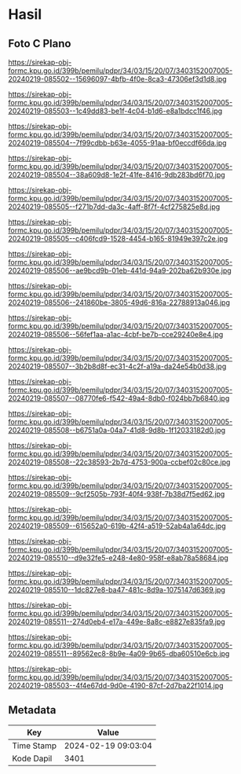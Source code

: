 # Hasil

## Foto C Plano

https://sirekap-obj-formc.kpu.go.id/399b/pemilu/pdpr/34/03/15/20/07/3403152007005-20240219-085502--15696097-4bfb-4f0e-8ca3-47306ef3d1d8.jpg

https://sirekap-obj-formc.kpu.go.id/399b/pemilu/pdpr/34/03/15/20/07/3403152007005-20240219-085503--1c49dd83-be1f-4c04-b1d6-e8a1bdcc1f46.jpg

https://sirekap-obj-formc.kpu.go.id/399b/pemilu/pdpr/34/03/15/20/07/3403152007005-20240219-085504--7f99cdbb-b63e-4055-91aa-bf0eccdf66da.jpg

https://sirekap-obj-formc.kpu.go.id/399b/pemilu/pdpr/34/03/15/20/07/3403152007005-20240219-085504--38a609d8-1e2f-41fe-8416-9db283bd6f70.jpg

https://sirekap-obj-formc.kpu.go.id/399b/pemilu/pdpr/34/03/15/20/07/3403152007005-20240219-085505--f271b7dd-da3c-4aff-8f7f-4cf275825e8d.jpg

https://sirekap-obj-formc.kpu.go.id/399b/pemilu/pdpr/34/03/15/20/07/3403152007005-20240219-085505--c406fcd9-1528-4454-b165-81949e397c2e.jpg

https://sirekap-obj-formc.kpu.go.id/399b/pemilu/pdpr/34/03/15/20/07/3403152007005-20240219-085506--ae9bcd9b-01eb-441d-94a9-202ba62b930e.jpg

https://sirekap-obj-formc.kpu.go.id/399b/pemilu/pdpr/34/03/15/20/07/3403152007005-20240219-085506--241860be-3805-49d6-816a-22788913a046.jpg

https://sirekap-obj-formc.kpu.go.id/399b/pemilu/pdpr/34/03/15/20/07/3403152007005-20240219-085506--56fef1aa-a1ac-4cbf-be7b-cce29240e8e4.jpg

https://sirekap-obj-formc.kpu.go.id/399b/pemilu/pdpr/34/03/15/20/07/3403152007005-20240219-085507--3b2b8d8f-ec31-4c2f-a19a-da24e54b0d38.jpg

https://sirekap-obj-formc.kpu.go.id/399b/pemilu/pdpr/34/03/15/20/07/3403152007005-20240219-085507--08770fe6-f542-49a4-8db0-f024bb7b6840.jpg

https://sirekap-obj-formc.kpu.go.id/399b/pemilu/pdpr/34/03/15/20/07/3403152007005-20240219-085508--b6751a0a-04a7-41d8-9d8b-1f12033182d0.jpg

https://sirekap-obj-formc.kpu.go.id/399b/pemilu/pdpr/34/03/15/20/07/3403152007005-20240219-085508--22c38593-2b7d-4753-900a-ccbef02c80ce.jpg

https://sirekap-obj-formc.kpu.go.id/399b/pemilu/pdpr/34/03/15/20/07/3403152007005-20240219-085509--9cf2505b-793f-40f4-938f-7b38d7f5ed62.jpg

https://sirekap-obj-formc.kpu.go.id/399b/pemilu/pdpr/34/03/15/20/07/3403152007005-20240219-085509--615652a0-619b-42f4-a519-52ab4a1a64dc.jpg

https://sirekap-obj-formc.kpu.go.id/399b/pemilu/pdpr/34/03/15/20/07/3403152007005-20240219-085510--d9e32fe5-e248-4e80-958f-e8ab78a58684.jpg

https://sirekap-obj-formc.kpu.go.id/399b/pemilu/pdpr/34/03/15/20/07/3403152007005-20240219-085510--1dc827e8-ba47-481c-8d9a-1075147d6369.jpg

https://sirekap-obj-formc.kpu.go.id/399b/pemilu/pdpr/34/03/15/20/07/3403152007005-20240219-085511--274d0eb4-e17a-449e-8a8c-e8827e835fa9.jpg

https://sirekap-obj-formc.kpu.go.id/399b/pemilu/pdpr/34/03/15/20/07/3403152007005-20240219-085511--89562ec8-8b9e-4a09-9b65-dba60510e6cb.jpg

https://sirekap-obj-formc.kpu.go.id/399b/pemilu/pdpr/34/03/15/20/07/3403152007005-20240219-085503--4f4e67dd-9d0e-4190-87cf-2d7ba22f1014.jpg


## Metadata

| Key        | Value               |
| ---------- | ------------------- |
| Time Stamp | 2024-02-19 09:03:04 |
| Kode Dapil | 3401                |



